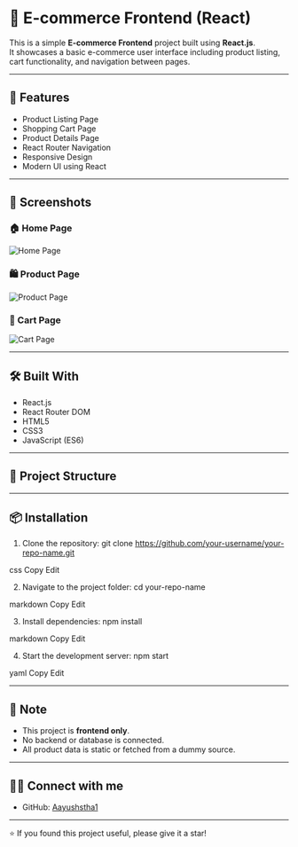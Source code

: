 # 🛒 E-commerce Frontend (React)

This is a simple **E-commerce Frontend** project built using **React.js**.  
It showcases a basic e-commerce user interface including product listing, cart functionality, and navigation between pages.

---

## 🚀 Features

- Product Listing Page
- Shopping Cart Page
- Product Details Page
- React Router Navigation
- Responsive Design
- Modern UI using React

---

## 📸 Screenshots

### 🏠 Home Page
![Home Page](https://github.com/Aayushstha1/React--Final--Project/screenshots/Home.png)

### 🛍️ Product Page
![Product Page](https://github.com/Aayushstha1/React--Final--Project/screenshots/products.png)

### 🛒 Cart Page
![Cart Page](https://github.com/Aayushstha1/React--Final--Project/screenshots/cart.png)


---

## 🛠️ Built With

- React.js
- React Router DOM
- HTML5
- CSS3
- JavaScript (ES6)

---

## 📂 Project Structure


---

## 📦 Installation

1. Clone the repository:
git clone https://github.com/your-username/your-repo-name.git

css
Copy
Edit

2. Navigate to the project folder:
cd your-repo-name

markdown
Copy
Edit

3. Install dependencies:
npm install

markdown
Copy
Edit

4. Start the development server:
npm start

yaml
Copy
Edit

---

## 📢 Note

- This project is **frontend only**.
- No backend or database is connected.
- All product data is static or fetched from a dummy source.

---

## 🙋‍♂️ Connect with me

- GitHub: [Aayushstha1](https://github.com/Aayushstha1)

---

⭐ If you found this project useful, please give it a star!
